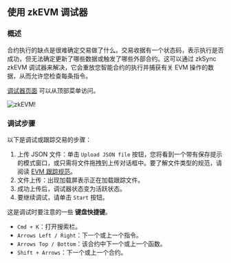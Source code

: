 ## 使用 zkEVM 调试器

### 概述

合约执行的缺点是很难确定交易做了什么。交易收据有一个状态码，表示执行是否成功，但无法确定更新了哪些数据或触发了哪些外部合约。这可以通过 zkSync zkEVM 调试器来解决，它会重放您智能合约的执行并捕获有关 EVM 操作的数据，从而允许您检查每条指令。

[调试器页面](https://explorer.zksync.io/tools/debugger) 可以从顶部菜单访问。

![zkEVM!](../../../assets/images/zk-evm.png "zkEVM page")

### 调试步骤

以下是调试或跟踪交易的步骤：

1. 上传 JSON 文件：单击 `Upload JSON file` 按钮，您将看到一个带有保存提示的模式窗口，或只需将文件拖拽到上传对话框中。要了解文件类型的规范，请阅读 [EVM 跟踪规范](https://eips.ethereum.org/EIPS/eip-3155)。
2. 文件上传：出现加载屏表示正在加载跟踪文件。
3. 成功上传后，调试器状态变为活跃状态。
4. 要继续调试，请单击 `Start` 按钮。

这是调试时要注意的一些 **键盘快捷键**。

- `Cmd + K`：打开搜索栏。
- `Arrows Left / Right`：下一个或上一个指令。
- `Arrows Top / Bottom`：该合约中下一个或上一个函数。
- `Shift + Arrows`：下一个或上一个合约。
